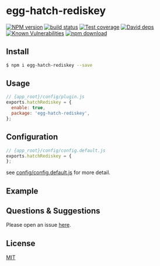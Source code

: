 # egg-hatch-rediskey

[![NPM version][npm-image]][npm-url]
[![build status][travis-image]][travis-url]
[![Test coverage][codecov-image]][codecov-url]
[![David deps][david-image]][david-url]
[![Known Vulnerabilities][snyk-image]][snyk-url]
[![npm download][download-image]][download-url]

[npm-image]: https://img.shields.io/npm/v/egg-hatch-rediskey.svg?style=flat-square
[npm-url]: https://npmjs.org/package/egg-hatch-rediskey
[travis-image]: https://img.shields.io/travis/eggjs/egg-hatch-rediskey.svg?style=flat-square
[travis-url]: https://travis-ci.org/eggjs/egg-hatch-rediskey
[codecov-image]: https://img.shields.io/codecov/c/github/eggjs/egg-hatch-rediskey.svg?style=flat-square
[codecov-url]: https://codecov.io/github/eggjs/egg-hatch-rediskey?branch=master
[david-image]: https://img.shields.io/david/eggjs/egg-hatch-rediskey.svg?style=flat-square
[david-url]: https://david-dm.org/eggjs/egg-hatch-rediskey
[snyk-image]: https://snyk.io/test/npm/egg-hatch-rediskey/badge.svg?style=flat-square
[snyk-url]: https://snyk.io/test/npm/egg-hatch-rediskey
[download-image]: https://img.shields.io/npm/dm/egg-hatch-rediskey.svg?style=flat-square
[download-url]: https://npmjs.org/package/egg-hatch-rediskey

<!--
Description here.
-->

## Install

```bash
$ npm i egg-hatch-rediskey --save
```

## Usage

```js
// {app_root}/config/plugin.js
exports.hatchRediskey = {
  enable: true,
  package: 'egg-hatch-rediskey',
};
```

## Configuration

```js
// {app_root}/config/config.default.js
exports.hatchRediskey = {
};
```

see [config/config.default.js](config/config.default.js) for more detail.

## Example

<!-- example here -->

## Questions & Suggestions

Please open an issue [here](https://github.com/eggjs/egg/issues).

## License

[MIT](LICENSE)
